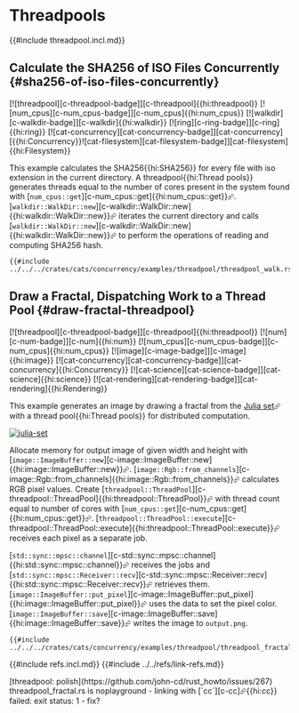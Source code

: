 # Threadpools

{{#include threadpool.incl.md}}

## Calculate the SHA256 of ISO Files Concurrently {#sha256-of-iso-files-concurrently}

[![threadpool][c-threadpool-badge]][c-threadpool]{{hi:threadpool}} [![num_cpus][c-num_cpus-badge]][c-num_cpus]{{hi:num_cpus}} [![walkdir][c-walkdir-badge]][c-walkdir]{{hi:walkdir}} [![ring][c-ring-badge]][c-ring]{{hi:ring}} [![cat-concurrency][cat-concurrency-badge]][cat-concurrency] [{{hi:Concurrency}}![cat-filesystem][cat-filesystem-badge]][cat-filesystem]{{hi:Filesystem}}

This example calculates the SHA256{{hi:SHA256}} for every file with iso extension in the current directory. A threadpool{{hi:Thread pools}} generates threads equal to the number of cores present in the system found with [`num_cpus::get`][c-num_cpus::get]{{hi:num_cpus::get}}⮳. [`walkdir::WalkDir::new`][c-walkdir::WalkDir::new]{{hi:walkdir::WalkDir::new}}⮳ iterates the current directory and calls [`walkdir::WalkDir::new`][c-walkdir::WalkDir::new]{{hi:walkdir::WalkDir::new}}⮳ to perform the operations of reading and computing SHA256 hash.

```rust,editable
{{#include ../../../crates/cats/concurrency/examples/threadpool/threadpool_walk.rs:example}}
```

## Draw a Fractal, Dispatching Work to a Thread Pool {#draw-fractal-threadpool}

[![threadpool][c-threadpool-badge]][c-threadpool]{{hi:threadpool}} [![num][c-num-badge]][c-num]{{hi:num}} [![num_cpus][c-num_cpus-badge]][c-num_cpus]{{hi:num_cpus}} [![image][c-image-badge]][c-image]{{hi:image}} [![cat-concurrency][cat-concurrency-badge]][cat-concurrency]{{hi:Concurrency}} [![cat-science][cat-science-badge]][cat-science]{{hi:science}} [![cat-rendering][cat-rendering-badge]][cat-rendering]{{hi:Rendering}}

This example generates an image by drawing a fractal from the [Julia set][web-julia-set]⮳ with a thread pool{{hi:Thread pools}} for distributed computation.

[![julia-set][web-julia-set]][web-julia-set]

[web-julia-set]: https://cloud.githubusercontent.com/assets/221000/26546700/9be34e80-446b-11e7-81dc-dd9871614ea1.png

Allocate memory for output image of given width and height with [`image::ImageBuffer::new`][c-image::ImageBuffer::new]{{hi:image::ImageBuffer::new}}⮳.
[`image::Rgb::from_channels`][c-image::Rgb::from_channels]{{hi:image::Rgb::from_channels}}⮳ calculates RGB pixel values. Create [`threadpool::ThreadPool`][c-threadpool::ThreadPool]{{hi:threadpool::ThreadPool}}⮳ with thread count equal to number of cores with [`num_cpus::get`][c-num_cpus::get]{{hi:num_cpus::get}}⮳.
[`threadpool::ThreadPool::execute`][c-threadpool::ThreadPool::execute]{{hi:threadpool::ThreadPool::execute}}⮳ receives each pixel as a separate job.

[`std::sync::mpsc::channel`][c-std::sync::mpsc::channel]{{hi:std::sync::mpsc::channel}}⮳ receives the jobs and [`std::sync::mpsc::Receiver::recv`][c-std::sync::mpsc::Receiver::recv]{{hi:std::sync::mpsc::Receiver::recv}}⮳ retrieves them.
[`image::ImageBuffer::put_pixel`][c-image::ImageBuffer::put_pixel]{{hi:image::ImageBuffer::put_pixel}}⮳ uses the data to set the pixel color.
[`image::ImageBuffer::save`][c-image::ImageBuffer::save]{{hi:image::ImageBuffer::save}}⮳ writes the image to `output.png`.

```rust,editable,noplayground
{{#include ../../../crates/cats/concurrency/examples/threadpool/threadpool_fractal.rs:example}}
```

{{#include refs.incl.md}}
{{#include ../../refs/link-refs.md}}

<div class="hidden">
[threadpool: polish](https://github.com/john-cd/rust_howto/issues/267) threadpool_fractal.rs is noplayground - linking with [`cc`][c-cc]⮳{{hi:cc}} failed: exit status: 1 - fix?
</div>
